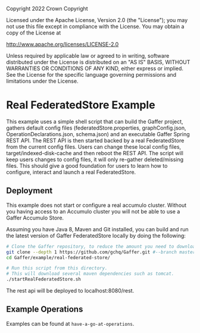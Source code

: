 Copyright 2022 Crown Copyright

Licensed under the Apache License, Version 2.0 (the "License");
you may not use this file except in compliance with the License.
You may obtain a copy of the License at

  http://www.apache.org/licenses/LICENSE-2.0

Unless required by applicable law or agreed to in writing, software
distributed under the License is distributed on an "AS IS" BASIS,
WITHOUT WARRANTIES OR CONDITIONS OF ANY KIND, either express or implied.
See the License for the specific language governing permissions and
limitations under the License.

Real FederatedStore Example
=============
This example uses a simple shell script that can build the Gaffer project, gathers
default config files (federatedStore.properties, graphConfig.json, OperationDeclarations.json, schema.json)
and an executable Gaffer Spring REST API. The REST API is then started backed by a real FederatedStore from the current config files.
Users can change these local config files, target/indexed-disk-cache and then reboot the REST API. 
The script will keep users changes to config files, it will only re-gather deleted/missing files. 
This should give a good foundation for users to learn how to configure, interact and launch a real FederatedStore.

## Deployment
This example does not start or configure a real accumulo cluster. Without you having access to an Accumulo cluster you will not be able to use a Gaffer Accumulo Store.

Assuming you have Java 8, Maven and Git installed, you can build and run the latest version of Gaffer FederatedStore locally by doing the following:
```bash
# Clone the Gaffer repository, to reduce the amount you need to download this will only clone the master branch with a depth of 1 so there won't be any history.
git clone --depth 1 https://github.com/gchq/Gaffer.git #--branch master
cd Gaffer/example/real-federated-store/

# Run this script from this directory.
# This will download several maven dependencies such as tomcat.
./startRealFederatedStore.sh
```

The rest api will be deployed to localhost:8080/rest.


## Example Operations
Examples can be found at `have-a-go-at-operations`.